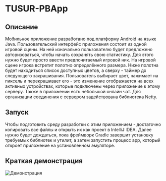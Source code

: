 # TUSUR-PBApp

## Описание

Мобильное приложение разработано под платформу Android на языке Java. Пользовательский интерфейс приложения состоит из
одной игровой сцены. На ней изначально пользователю будет предложено авторизоваться, чтобы начать сохранять свою
статистику. Для этого нужно будет просто ввести предпочитаемый игровой ник. На игровой сцене игрока встретит полотно
определённого размера. Ниже полотна будет находиться список доступных цветов, а сверху - таймер до следующего
закрашивания. Пользователь выбирает цвет, нажимает на пиксель и перекрашивает его - это изменение отображается на всех
активных устройствах, которые подключены через приложение к этому серверу. Также в приложении есть небольшой онлайн чат.
Для организации соединения с сервером задействована библиотека Netty.

## Запуск

Чтобы подготовить среду разработки с этим приложением - достаточно копировать все файлы и открыть их как проект в
IntelliJ IDEA. Далее нужно будет дождаться, пока фреймворк Gradle завершит установку требуемых библиотек и утилит, а
затем запустить процесс app, который откроет приложение на установленном эмуляторе.

## Краткая демонстрация

![Демонстрация](https://github.com/user-attachments/assets/44d93746-31f3-4324-93ee-05fb5a72cda0)
